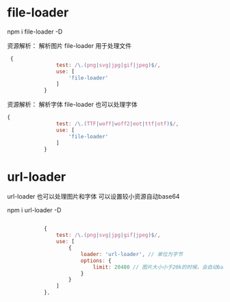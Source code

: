 # file-loader
npm i file-loader -D

资源解析： 解析图片
file-loader 用于处理文件

````javascript
 {
                test: /\.(png|svg|jpg|gif|jpeg)$/,
                use: [
                    'file-loader'
                ]
            }
````



资源解析： 解析字体
file-loader 也可以处理字体

````javascript
{
                test: /\.(TTF|woff|woff2|eot|ttf|otf)$/,
                use: [
                    'file-loader'
                ]
            }
````


# url-loader

url-loader 也可以处理图片和字体 可以设置较小资源自动base64

npm i url-loader -D

````javascript

            {
                test: /\.(png|svg|jpg|gif|jpeg)$/,
                use: [
                    {
                        loader: 'url-loader', // 单位为字节
                        options: {
                            limit: 20480 // 图片大小小于20k的时候，会自动base64
                        }
                    }
                ]
            },
````